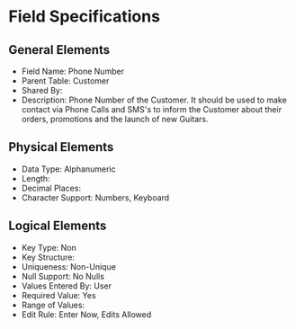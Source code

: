 # Field Specifications

## General Elements

- Field Name: Phone Number
- Parent Table: Customer
- Shared By: 
- Description: Phone Number of the Customer. It should be used to make contact via Phone Calls and SMS's to inform the Customer about their orders, promotions and the launch of new Guitars.

## Physical Elements

- Data Type: Alphanumeric
- Length: 
- Decimal Places: 
- Character Support: Numbers, Keyboard

## Logical Elements

- Key Type: Non
- Key Structure: 
- Uniqueness: Non-Unique
- Null Support: No Nulls
- Values Entered By: User
- Required Value: Yes
- Range of Values: 
- Edit Rule: Enter Now, Edits Allowed
